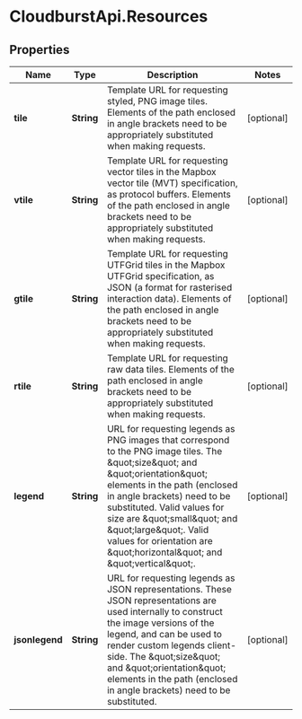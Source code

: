 # CloudburstApi.Resources

## Properties
Name | Type | Description | Notes
------------ | ------------- | ------------- | -------------
**tile** | **String** | Template URL for requesting styled, PNG image tiles. Elements of the path enclosed in angle brackets need to be appropriately substituted when making requests. | [optional] 
**vtile** | **String** | Template URL for requesting vector tiles in the Mapbox vector tile (MVT) specification, as protocol buffers. Elements of the path enclosed in angle brackets need to be appropriately substituted when making requests. | [optional] 
**gtile** | **String** | Template URL for requesting UTFGrid tiles in the Mapbox UTFGrid specification, as JSON (a format for rasterised interaction data). Elements of the path enclosed in angle brackets need to be appropriately substituted when making requests. | [optional] 
**rtile** | **String** | Template URL for requesting raw data tiles. Elements of the path enclosed in angle brackets need to be appropriately substituted when making requests. | [optional] 
**legend** | **String** | URL for requesting legends as PNG images that correspond to the PNG image tiles. The \&quot;size\&quot; and \&quot;orientation\&quot; elements in the path (enclosed in angle brackets) need to be substituted. Valid values for size are \&quot;small\&quot; and \&quot;large\&quot;. Valid values for orientation are \&quot;horizontal\&quot; and \&quot;vertical\&quot;. | [optional] 
**jsonlegend** | **String** | URL for requesting legends as JSON representations. These JSON representations are used internally to construct the image versions of the legend, and can be used to render custom legends client-side. The \&quot;size\&quot; and \&quot;orientation\&quot; elements in the path (enclosed in angle brackets) need to be substituted. | [optional] 



